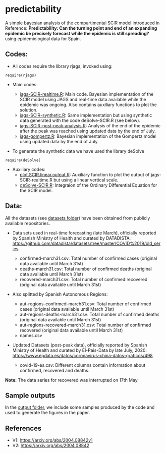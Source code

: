 # predictability
A simple bayesian analysis of the compartimental SCIR model introduced in Reference: **Predictability: Can the turning point and end of an expanding epidemic be precisely forecast while the epidemic is still spreading?** using epidemiological data for Spain.
## Codes:
- All codes require the library rjags, invoked using: 
```{r}
require(rjags)
```
- Main codes:
  + [jags-SCIR-realtime.R](https://github.com/mariocastro73/predictability/blob/master/jags-SCIR-realtime.R): Main code. Bayesian implementation of the SCIR model using JAGS and real-time data available while the epidemic was ongoing. Also contains auxiliary functions to plot the solution. 
  + [jags-SCIR-synthetic.R](https://github.com/mariocastro73/predictability/blob/master/jags-SCIR-synthetic.R): Same implementation but using synthetic data generated with the code deSolve-SCIR.R (see below).
  + [jags-SCIR-post-peak-analysis.R](https://github.com/mariocastro73/predictability/blob/master/jags-SCIR-post-peak-analysis.R): Analysis of the end of the epidemic after the peak was reached using updated data by the end of July.
  + [jags-gompertz.R](https://github.com/mariocastro73/predictability/blob/master/jags-gompertz.R): Bayesian implementation of the Gompertz model using updated data by the end of July.
 
- To generate the synthetic data we have used the library deSolve
```{r}
require(deSolve)
```
- Auxiliary codes:
  + [plot.SCIR.linear.output.R](https://github.com/mariocastro73/predictability/blob/master/plot.SCIR.linear.output.R): Auxiliary function to plot the output of jags-SCIR-realtime.R but using a linear vertical scale.
  + [deSolve-SCIR.R](https://github.com/mariocastro73/predictability/blob/master/deSolve-SCIR.R): Integraion of the Ordinary Differential Equation for the SCIR model.


## Data:
All the datasets (see [datasets folder](https://github.com/mariocastro73/predictability/tree/master/datasets)) have been obtained from publicly available repositories. 
- Data sets used in real-time forecasting (late March), officially reported by Spanish Ministry of Health and curated by DATADISTA: 
https://github.com/datadista/datasets/tree/master/COVID%2019/old_series
  + confirmed-march31.csv: Total number of confirmed cases (original data available until March 31st)
  + deaths-march31.csv: Total number of confirmed deaths (original data available until March 31st)
  + recovered-march31.csv: Total number of confirmed recovered (original data available until March 31st)


- Also splitted by Spanish Autonomous Regions:
  + aut-regions-confirmed-march31.csv: Total number of confirmed cases (original data available until March 31st)
  + aut-regions-deaths-march31.csv: Total number of confirmed deaths (original data available until March 31st)
  + aut-regions-recovered-march31.csv: Total number of confirmed recovered (original data available until March 31st)
  + names.csv


- Updated Datasets (post-peak data), officially reported by Spanish Ministry of Health and curated by El-Pais-Data by late July, 2020:
https://www.epdata.es/datos/coronavirus-china-datos-graficos/498
  + covid-19-es.csv: Different columns contain information about confirmed, recovered and deaths.

**Note:** The data series for recovered was interrupted on 17th May. 

## Sample outputs
In the [output folder](https://github.com/mariocastro73/predictability/tree/master/output), we include some samples produced by the code and used to generate the figures in the paper.

## References
- V1: https://arxiv.org/abs/2004.08842v1
- V2: https://arxiv.org/abs/2004.08842 
